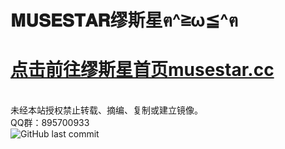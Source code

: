 ﻿# 𝐌𝐔𝐒𝐄𝐒𝐓𝐀𝐑缪斯星ฅ^≧ω≦^ฅ<br>
<h1><a href="https://www.musestar.cc">点击前往缪斯星首页musestar.cc</a></h1><br>
未经本站授权禁止转载、摘编、复制或建立镜像。<br>
QQ群：895700933<br>
<img alt="GitHub last commit" src="https://img.shields.io/github/last-commit/MUSESTAR-Official/MUSESTAR-Official.github.io">
